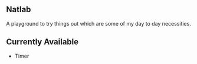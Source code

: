 ## Natlab

A playground to try things out which are some of my day to day necessities.

## Currently Available
* Timer
